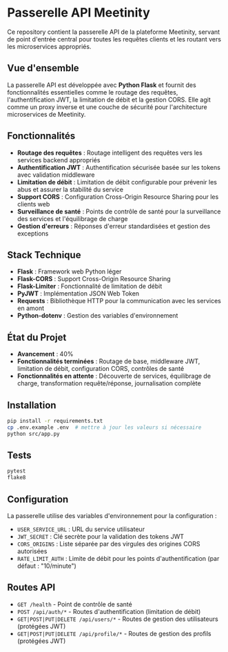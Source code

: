 # Passerelle API Meetinity

Ce repository contient la passerelle API de la plateforme Meetinity, servant de point d'entrée central pour toutes les requêtes clients et les routant vers les microservices appropriés.

## Vue d'ensemble

La passerelle API est développée avec **Python Flask** et fournit des fonctionnalités essentielles comme le routage des requêtes, l'authentification JWT, la limitation de débit et la gestion CORS. Elle agit comme un proxy inverse et une couche de sécurité pour l'architecture microservices de Meetinity.

## Fonctionnalités

- **Routage des requêtes** : Routage intelligent des requêtes vers les services backend appropriés
- **Authentification JWT** : Authentification sécurisée basée sur les tokens avec validation middleware
- **Limitation de débit** : Limitation de débit configurable pour prévenir les abus et assurer la stabilité du service
- **Support CORS** : Configuration Cross-Origin Resource Sharing pour les clients web
- **Surveillance de santé** : Points de contrôle de santé pour la surveillance des services et l'équilibrage de charge
- **Gestion d'erreurs** : Réponses d'erreur standardisées et gestion des exceptions

## Stack Technique

- **Flask** : Framework web Python léger
- **Flask-CORS** : Support Cross-Origin Resource Sharing
- **Flask-Limiter** : Fonctionnalité de limitation de débit
- **PyJWT** : Implémentation JSON Web Token
- **Requests** : Bibliothèque HTTP pour la communication avec les services en amont
- **Python-dotenv** : Gestion des variables d'environnement

## État du Projet

- **Avancement** : 40%
- **Fonctionnalités terminées** : Routage de base, middleware JWT, limitation de débit, configuration CORS, contrôles de santé
- **Fonctionnalités en attente** : Découverte de services, équilibrage de charge, transformation requête/réponse, journalisation complète

## Installation

```bash
pip install -r requirements.txt
cp .env.example .env  # mettre à jour les valeurs si nécessaire
python src/app.py
```

## Tests

```bash
pytest
flake8
```

## Configuration

La passerelle utilise des variables d'environnement pour la configuration :

- `USER_SERVICE_URL` : URL du service utilisateur
- `JWT_SECRET` : Clé secrète pour la validation des tokens JWT
- `CORS_ORIGINS` : Liste séparée par des virgules des origines CORS autorisées
- `RATE_LIMIT_AUTH` : Limite de débit pour les points d'authentification (par défaut : "10/minute")

## Routes API

- `GET /health` - Point de contrôle de santé
- `POST /api/auth/*` - Routes d'authentification (limitation de débit)
- `GET|POST|PUT|DELETE /api/users/*` - Routes de gestion des utilisateurs (protégées JWT)
- `GET|POST|PUT|DELETE /api/profile/*` - Routes de gestion des profils (protégées JWT)

